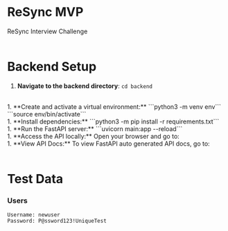 # ReSync MVP
ReSync Interview Challenge
<br>
<br>

# Backend Setup
1. **Navigate to the backend directory**:
   ```cd backend```
<br>
1. **Create and activate a virtual environment:**
   ```python3 -m venv env```
   ```source env/bin/activate```
<br>
1. **Install dependencies:**
   ```python3 -m pip install -r requirements.txt```
<br>
1. **Run the FastAPI server:**
   ```uvicorn main:app --reload```
<br>
1. **Access the API locally:**
   Open your browser and go to:
   <http://localhost:8000>
<br>
1. **View API Docs:**
   To view FastAPI auto generated API docs, go to:
   <http://localhost:8000/docs>
<br>
<br>

# Test Data
### Users

    Username: newuser
    Password: P@ssword123!UniqueTest



